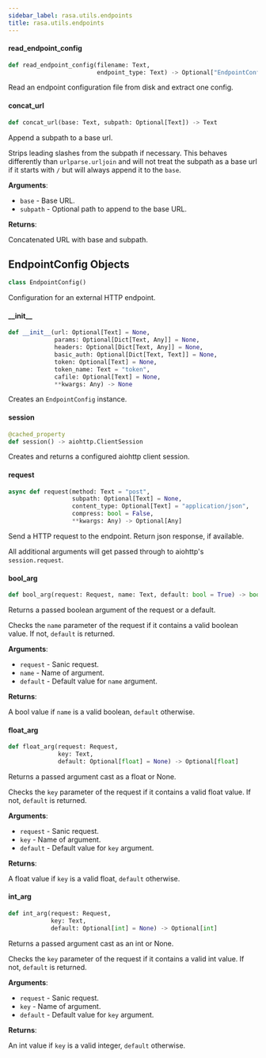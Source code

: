 ```yaml
---
sidebar_label: rasa.utils.endpoints
title: rasa.utils.endpoints
---
```

#### read\_endpoint\_config

```python
def read_endpoint_config(filename: Text,
                         endpoint_type: Text) -> Optional["EndpointConfig"]
```

Read an endpoint configuration file from disk and extract one config.

#### concat\_url

```python
def concat_url(base: Text, subpath: Optional[Text]) -> Text
```

Append a subpath to a base url.

Strips leading slashes from the subpath if necessary. This behaves
differently than `urlparse.urljoin` and will not treat the subpath
as a base url if it starts with `/` but will always append it to the
`base`.

**Arguments**:

- `base` - Base URL.
- `subpath` - Optional path to append to the base URL.
  

**Returns**:

  Concatenated URL with base and subpath.

## EndpointConfig Objects

```python
class EndpointConfig()
```

Configuration for an external HTTP endpoint.

#### \_\_init\_\_

```python
def __init__(url: Optional[Text] = None,
             params: Optional[Dict[Text, Any]] = None,
             headers: Optional[Dict[Text, Any]] = None,
             basic_auth: Optional[Dict[Text, Text]] = None,
             token: Optional[Text] = None,
             token_name: Text = "token",
             cafile: Optional[Text] = None,
             **kwargs: Any) -> None
```

Creates an `EndpointConfig` instance.

#### session

```python
@cached_property
def session() -> aiohttp.ClientSession
```

Creates and returns a configured aiohttp client session.

#### request

```python
async def request(method: Text = "post",
                  subpath: Optional[Text] = None,
                  content_type: Optional[Text] = "application/json",
                  compress: bool = False,
                  **kwargs: Any) -> Optional[Any]
```

Send a HTTP request to the endpoint. Return json response, if available.

All additional arguments will get passed through
to aiohttp&#x27;s `session.request`.

#### bool\_arg

```python
def bool_arg(request: Request, name: Text, default: bool = True) -> bool
```

Returns a passed boolean argument of the request or a default.

Checks the `name` parameter of the request if it contains a valid
boolean value. If not, `default` is returned.

**Arguments**:

- `request` - Sanic request.
- `name` - Name of argument.
- `default` - Default value for `name` argument.
  

**Returns**:

  A bool value if `name` is a valid boolean, `default` otherwise.

#### float\_arg

```python
def float_arg(request: Request,
              key: Text,
              default: Optional[float] = None) -> Optional[float]
```

Returns a passed argument cast as a float or None.

Checks the `key` parameter of the request if it contains a valid
float value. If not, `default` is returned.

**Arguments**:

- `request` - Sanic request.
- `key` - Name of argument.
- `default` - Default value for `key` argument.
  

**Returns**:

  A float value if `key` is a valid float, `default` otherwise.

#### int\_arg

```python
def int_arg(request: Request,
            key: Text,
            default: Optional[int] = None) -> Optional[int]
```

Returns a passed argument cast as an int or None.

Checks the `key` parameter of the request if it contains a valid
int value. If not, `default` is returned.

**Arguments**:

- `request` - Sanic request.
- `key` - Name of argument.
- `default` - Default value for `key` argument.
  

**Returns**:

  An int value if `key` is a valid integer, `default` otherwise.

